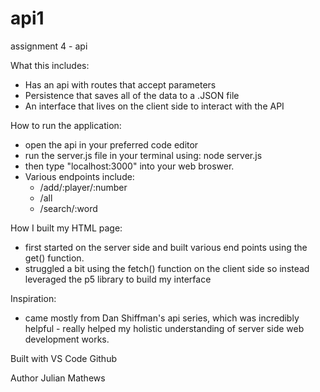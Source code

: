 # api1

assignment 4 - api

What this includes:
- Has an api with routes that accept parameters
- Persistence that saves all of the data to a .JSON file
- An interface that lives on the client side to interact with the API

How to run the application:
- open the api in your preferred code editor
- run the server.js file in your terminal using: node server.js
- then type "localhost:3000" into your web broswer.
- Various endpoints include:
  - /add/:player/:number
  - /all
  - /search/:word

How I built my HTML page:
- first started on the server side and built various end points using the get() function.
- struggled a bit using the fetch() function on the client side so instead leveraged the p5 library to build my interface

Inspiration:
- came mostly from Dan Shiffman's api series, which was incredibly helpful - really helped my holistic understanding of server side web development works.


Built with
VS Code
Github

Author
Julian Mathews
